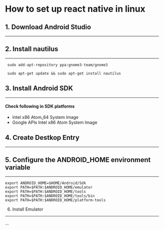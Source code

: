 # How to set up react native in linux

## 1. Download Android Studio
-------------------------------------------------

## 2. Install nautilus
-------------------------------

` sudo add-apt-repository ppa:gnome3-team/gnome3`

` sudo apt-get update && sudo apt-get install nautilus`


## 3. Install Android SDK
-----------------------------------------

#### Check following in SDK platforms

-  Intel x86 Atom_64 System Image
- Google APIs Intel x86 Atom System Image


## 4. Create Destkop Entry
--------------------------------------------


## 5. Configure the ANDROID_HOME environment variable
--------------------------------------------------------------------------------------------
```
export ANDROID_HOME=$HOME/Android/Sdk
export PATH=$PATH:$ANDROID_HOME/emulator
export PATH=$PATH:$ANDROID_HOME/tools
export PATH=$PATH:$ANDROID_HOME/tools/bin
export PATH=$PATH:$ANDROID_HOME/platform-tools
```

6. Install Emulator
----------------------------------
...
